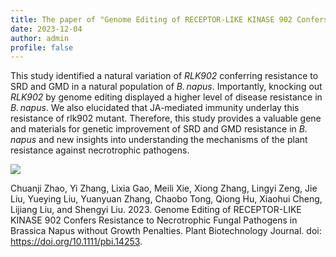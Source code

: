 ```yaml
---
title: The paper of "Genome Editing of RECEPTOR-LIKE KINASE 902 Confers Resistance to Necrotrophic Fungal Pathogens in Brassica Napus without Growth Penalties" has been published on Plant Biotechnology Journal. Congratulations! 
date: 2023-12-04
author: admin
profile: false
---
```


This study identified a natural variation of *RLK902* conferring resistance to SRD and GMD in a natural population of *B. napus*. Importantly, knocking out *RLK902* by genome editing displayed a higher level of disease resistance in *B. napus*. We also elucidated that JA-mediated immunity underlay this resistance of rlk902 mutant. Therefore, this study provides a valuable gene and materials for genetic improvement of SRD and GMD resistance in *B. napus* and new insights into understanding the mechanisms of the plant resistance against necrotrophic pathogens.

![](RLK902_paper_figure_1.jpg)

Chuanji Zhao, Yi Zhang, Lixia Gao, Meili Xie, Xiong Zhang, Lingyi Zeng, Jie Liu, Yueying Liu, Yuanyuan Zhang, Chaobo Tong, Qiong Hu, Xiaohui Cheng, Lijiang Liu, and Shengyi Liu. 2023. Genome Editing of RECEPTOR-LIKE KINASE 902 Confers Resistance to Necrotrophic Fungal Pathogens in Brassica Napus without Growth Penalties. Plant Biotechnology Journal. doi: https://doi.org/10.1111/pbi.14253.

 





